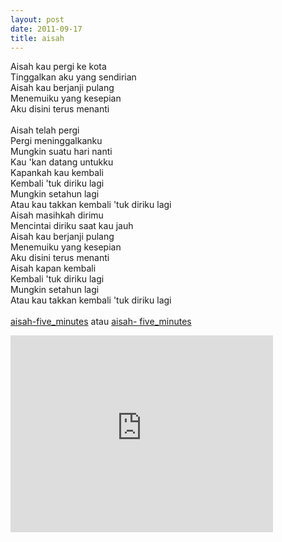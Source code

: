 ```yaml
---
layout: post
date: 2011-09-17
title: aisah
---
```


Aisah kau pergi ke kota<br>
Tinggalkan aku yang sendirian<br>
Aisah kau berjanji pulang<br>
Menemuiku yang kesepian<br>
Aku disini terus menanti<br>
<br>
Aisah telah pergi<br>
Pergi meninggalkanku<br>
Mungkin suatu hari nanti<br>
Kau 'kan datang untukku<br>
Kapankah kau kembali<br>
Kembali 'tuk diriku lagi<br>
Mungkin setahun lagi<br>
Atau kau takkan kembali 'tuk diriku lagi<br>
Aisah masihkah dirimu<br>
Mencintai diriku saat kau jauh<br>
Aisah kau berjanji pulang<br>
Menemuiku yang kesepian<br>
Aku disini terus menanti<br>
Aisah kapan kembali<br>
Kembali 'tuk diriku lagi<br>
Mungkin setahun lagi<br>
Atau kau takkan kembali 'tuk diriku lagi<br>
 <br>
<a href="https://www.4shared.com/audio/CCeqLwhM/Five_MinutesAisyah.html">aisah-five_minutes</a> atau 
<a href="https://www.4shared.com/file/249495839/167ca935/Five_Minutes_-_Aisah__CD_Rip_C.html"> aisah- five_minutes</a><br>
<iframe width="420" height="315" src="https://www.youtube.com/watch?v=w08X2haudw8" frameborder="0" allowfullscreen></iframe>


